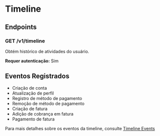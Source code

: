 # Timeline

## Endpoints

### GET /v1/timeline
Obtém histórico de atividades do usuário.

**Requer autenticação:** Sim

## Eventos Registrados
- Criação de conta
- Atualização de perfil
- Registro de método de pagamento
- Remoção de método de pagamento
- Criação de fatura
- Adição de cobrança em fatura
- Pagamento de fatura

Para mais detalhes sobre os eventos da timeline, consulte [Timeline Events](../timeline-doc.md) 